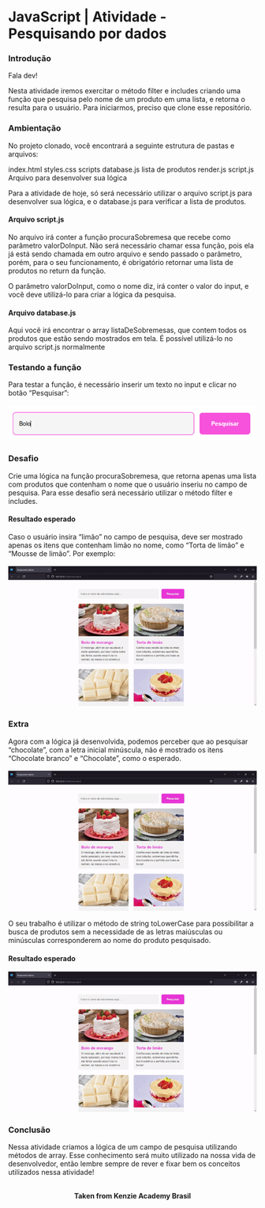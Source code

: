 <h1>JavaScript | Atividade - Pesquisando por dados</h1>

<h3>Introdução</h3>
Fala dev!

Nesta atividade iremos exercitar o método filter e includes criando uma função que pesquisa pelo nome de um produto em uma lista, e retorna o resulta para o usuário. Para iniciarmos, preciso que clone esse repositório.

<h3>Ambientação</h3>
No projeto clonado, você encontrará a seguinte estrutura de pastas e arquivos:

index.html
styles.css
scripts
database.js
lista de produtos
render.js
script.js
Arquivo para desenvolver sua lógica

Para a atividade de hoje, só será necessário utilizar o arquivo script.js para desenvolver sua lógica, e o database.js para verificar a lista de produtos.

<h4>Arquivo script.js</h4>
No arquivo irá conter a função procuraSobremesa que recebe como parâmetro valorDoInput. Não será necessário chamar essa função, pois ela já está sendo chamada em outro arquivo e sendo passado o parâmetro, porém, para o seu funcionamento, é obrigatório retornar uma lista de produtos no return da função.

O parâmetro valorDoInput, como o nome diz, irá conter o valor do input, e você deve utilizá-lo para criar a lógica da pesquisa.

<h4>Arquivo database.js</h4>
Aqui você irá encontrar o array listaDeSobremesas, que contem todos os produtos que estão sendo mostrados em tela. É possível utilizá-lo no arquivo script.js normalmente

<h3>Testando a função</h3>
Para testar a função, é necessário inserir um texto no input e clicar no botão “Pesquisar”:<br>
<br>
<img src="./assets/example-1.png" alt="example 1" />

<h3>Desafio</h3>
Crie uma lógica na função procuraSobremesa, que retorna apenas uma lista com produtos que contenham o nome que o usuário inseriu no campo de pesquisa. Para esse desafio será necessário utilizar o método filter e includes.

<h4>Resultado esperado</h4>
Caso o usuário insira “limão” no campo de pesquisa, deve ser mostrado apenas os itens que contenham limão no nome, como “Torta de limão” e “Mousse de limão”. Por exemplo:<br>
<br>
<img src="./assets/example-2.gif" alt="example 2" />

<h3>Extra</h3>
Agora com a lógica já desenvolvida, podemos perceber que ao pesquisar “chocolate”, com a letra inicial minúscula, não é mostrado os itens “Chocolate branco” e “Chocolate”, como o esperado.<br>
<br>
<img src="./assets/example-3.gif" alt="example 3" />

O seu trabalho é utilizar o método de string toLowerCase para possibilitar a busca de produtos sem a necessidade de as letras maiúsculas ou minúsculas corresponderem ao nome do produto pesquisado.

<h4>Resultado esperado</h4>

<img src="./assets/example-4.gif" alt="example 4" />

<h3>Conclusão</h3>
Nessa atividade criamos a lógica de um campo de pesquisa utilizando métodos de array. Esse conhecimento será muito utilizado na nossa vida de desenvolvedor, então lembre sempre de rever e fixar bem os conceitos utilizados nessa atividade!
<br>
<br>

<p align="center"><b>Taken from Kenzie Academy Brasil</b></p>
